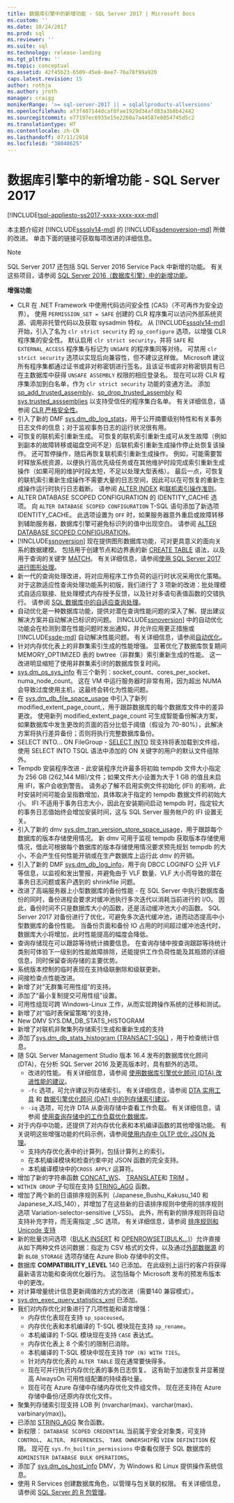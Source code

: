 ```yaml
---
title: 数据库引擎中的新增功能 - SQL Server 2017 | Microsoft Docs
ms.custom: ''
ms.date: 10/24/2017
ms.prod: sql
ms.reviewer: ''
ms.suite: sql
ms.technology: release-landing
ms.tgt_pltfrm: ''
ms.topic: conceptual
ms.assetid: 42f45b23-6509-45e8-8ee7-76a78f99a920
caps.latest.revision: 15
author: rothja
ms.author: jroth
manager: craigg
monikerRange: '>= sql-server-2017 || = sqlallproducts-allversions'
ms.openlocfilehash: af3f407144dcaf8fae1929d34afd83a3b8b42442
ms.sourcegitcommit: e77197ec6935e15e2260a7a44587e8054745d5c2
ms.translationtype: HT
ms.contentlocale: zh-CN
ms.lasthandoff: 07/11/2018
ms.locfileid: "38048625"
---
```

# <a name="whats-new-in-database-engine---sql-server-2017"></a>数据库引擎中的新增功能 - SQL Server 2017
[!INCLUDE[tsql-appliesto-ss2017-xxxx-xxxx-xxx-md](../includes/tsql-appliesto-ss2017-xxxx-xxxx-xxx-md.md)]

本主题介绍对 [!INCLUDE[sssqlv14-md](../includes/sssqlv14-md.md)] 的 [!INCLUDE[ssdenoversion-md](../includes/ssdenoversion-md.md)] 所做的改进。 单击下面的链接可获取每项改进的详细信息。

> [!NOTE]  
> SQL Server 2017 还包括 SQL Server 2016 Service Pack 中新增的功能。 有关这些项目，请参阅 [SQL Server 2016（数据库引擎）中的新增功能](../database-engine/configure-windows/what-s-new-in-sql-server-2016-database-engine.md)。

**增强功能**  

- CLR 在 .NET Framework 中使用代码访问安全性 (CAS)（不可再作为安全边界）。 使用 `PERMISSION_SET = SAFE` 创建的 CLR 程序集可以访问外部系统资源、调用非托管代码以及获取 sysadmin 特权。 从 [!INCLUDE[sssqlv14-md](../includes/sssqlv14-md.md)] 开始，引入了名为 `clr strict security` 的 `sp_configure` 选项，以增强 CLR 程序集的安全性。 默认启用 `clr strict security`，并将 `SAFE` 和 `EXTERNAL_ACCESS` 程序集与标记为 `UNSAFE` 的程序集同等对待。 可禁用 `clr strict security` 选项以实现后向兼容性，但不建议这样做。 Microsoft 建议所有程序集都通过证书或非对称密钥进行签名，且该证书或非对称密钥具有已在主数据库中获得 `UNSAFE ASSEMBLY` 权限的相应登录名。 现在可以将 CLR 程序集添加到白名单，作为 `clr strict security` 功能的变通方法。 添加 [sp_add_trusted_assembly](../relational-databases/system-stored-procedures/sys-sp-add-trusted-assembly-transact-sql.md)、[sp_drop_trusted_assembly](../relational-databases/system-stored-procedures/sys-sp-drop-trusted-assembly-transact-sql.md) 和 [sys.trusted_asssemblies](../relational-databases/system-catalog-views/sys-trusted-assemblies-transact-sql.md) 以支持受信任的程序集白名单。 有关详细信息，请参阅 [CLR 严格安全性](configure-windows/clr-strict-security.md)。  
- 引入了新的 DMF [sys.dm_db_log_stats](../relational-databases/system-dynamic-management-views/sys-dm-db-log-stats-transact-sql.md)，用于公开摘要级别特性和有关事务日志文件的信息；对于监视事务日志的运行状况很有用。  
- 可恢复的联机索引重新生成。 可恢复的联机索引重新生成可从发生故障（例如到副本的故障转移或磁盘空间不足）后联机索引重新生成操作停止处恢复该操作。 还可暂停操作，随后再恢复联机索引重新生成操作。 例如，可能需要暂时释放系统资源，以便执行高优先级任务或在其他维护时段完成索引重新生成操作（如果可用的维护时段太短，不足以处理大型表格）。 最后一点，可恢复的联机索引重新生成操作不需要大量的日志空间，因此可以在可恢复的重新生成操作运行时执行日志截断。 请参阅 [ALTER INDEX](../t-sql/statements/alter-index-transact-sql.md) 和[联机索引操作准则](../relational-databases/indexes/guidelines-for-online-index-operations.md)。
- ALTER DATABASE SCOPED CONFIGURATION 的 IDENTITY_CACHE 选项。 向 `ALTER DATABASE SCOPED CONFIGURATION` T-SQL 语句添加了新选项 IDENTITY_CACHE。 此选项设置为 `OFF` 时，如果服务器意外重启或故障转移到辅助服务器，数据库引擎可避免标识列的值中出现空白。 请参阅 [ALTER DATABASE SCOPED CONFIGURATION](../t-sql/statements/alter-database-scoped-configuration-transact-sql.md)。   
-  
  [!INCLUDE[ssnoversion](../includes/ssnoversion.md)] 现在提供图形数据库功能，可对更具意义的面向关系的数据建模。 包括用于创建节点和边界表的新 [CREATE TABLE](../t-sql/statements/create-table-sql-graph.md) 语法，以及用于查询的关键字 [MATCH](../t-sql/queries/match-sql-graph.md)。 有关详细信息，请参阅[使用 SQL Server 2017 进行图形处理](../relational-databases/graphs/sql-graph-overview.md)。   
- 新一代的查询处理改进，将对应用程序工作负荷的运行时状况采用优化策略。 对于这款适应性查询处理功能系列初版，我们进行了 3 项新的改进：批处理模式自适应联接、批处理模式内存授予反馈，以及针对多语句表值函数的交错执行。  请参阅 [SQL 数据库中的自适应查询处理](../relational-databases/performance/adaptive-query-processing.md)。
- 自动优化是一种数据库功能，提供对潜在查询性能问题的深入了解、提出建议解决方案并自动解决已标识的问题。 [!INCLUDE[ssnoversion](../includes/ssnoversion.md)] 中的自动优化功能会在检测到潜在性能问题时发出通知，并允许应用更正措施或 [!INCLUDE[ssde-md](../includes/ssde-md.md)] 自动解决性能问题。 有关详细信息，请参阅[自动优化](../relational-databases/automatic-tuning/automatic-tuning.md)。
- 针对内存优化表上的非群集索引生成的性能增强。 显著优化了数据库恢复期间 MEMORY_OPTIMIZED 表的 bwtree（非群集）索引重新生成的性能。 这一改进明显缩短了使用非群集索引时的数据库恢复时间。  
- [sys.dm_os_sys_info](../relational-databases/system-dynamic-management-views/sys-dm-os-sys-info-transact-sql.md) 有三个新列：socket_count、cores_per_socket、numa_node_count。 这在 VM 中运行服务器时非常有用，因为超出 NUMA 会导致过度使用主机，这最终会转化为性能问题。
- 在 [sys.dm_db_file_space_usage](../relational-databases/system-dynamic-management-views/sys-dm-db-file-space-usage-transact-sql.md) 中引入了新列 modified_extent_page_count\,，用于跟踪数据库的每个数据库文件中的差异更改。 使用新列 modified_extent_page_count 可生成智能备份解决方案，如果数据库中发生更改的页面的百分比低于阈值（假设为 70-80%），此解决方案将执行差异备份；否则将执行完整数据库备份。
- SELECT INTO… ON FileGroup - [SELECT INTO](../t-sql/queries/select-into-clause-transact-sql.md) 现支持将表加载到文件组，使用 SELECT INTO TSQL 语法中添加的 ON 关键字的用户的默认文件组除外。
- Tempdb 安装程序改进 - 此安装程序允许最多将初始 tempdb 文件大小指定为 256 GB (262,144 MB)/文件；如果文件大小设置为大于 1 GB 的值且未启用 IFI，客户会收到警告。 请务必了解不启用实例文件初始化 (IFI) 的影响，此时安装时间可能会呈指数增加，具体取决于指定的 tempdb 数据文件的初始大小。 IFI 不适用于事务日志大小，因此在安装期间启动 tempdb 时，指定较大的事务日志值始终会增加安装时间，这与 SQL Server 服务帐户的 IFI 设置无关。
- 引入了新的 dmv [sys.dm_tran_version_store_space_usage](../relational-databases/system-dynamic-management-views/sys-dm-tran-version-store-space-usage.md)，用于跟踪每个数据库的版本存储使用情况。 新 dmv 可用于监视 tempdb 获取版本存储使用情况，借此可根据每个数据库的版本存储使用情况要求预先规划 tempdb 的大小，不会产生任何性能开销或在生产数据库上运行此 dmv 的开销。
- 引入了新的 DMF [sys.dm_db_log_info](../relational-databases/system-dynamic-management-views/sys-dm-db-log-info-transact-sql.md)，用于向 DBCC LOGINFO 公开 VLF 等信息，以监视和发出警报，并避免由于 VLF 数量、VLF 大小而导致的潜在事务日志问题或客户遇到的 shrinkfile 问题。
- 改进了高端服务器上小型数据库的备份性能 - 在 SQL Server 中执行数据库备份的同时，备份进程会要求对缓冲池执行多次迭代以消耗当前进行的 I/O。 因此，备份时间不只是数据库大小的函数，还是活动缓冲池大小的函数。 SQL Server 2017 对备份进行了优化，可避免多次迭代缓冲池，进而动态提高中小型数据库的备份性能。 当备份页面和备份 IO 占用的时间超过缓冲池迭代时，数据库大小将增加，此时性能提高的幅度会降低。  
- 查询存储现在可以跟踪等待统计摘要信息。 在查询存储中按查询跟踪等待统计类别可体验下一级别的性能故障排除，还能提供工作负荷性能及其瓶颈的详细信息，同时保留查询存储的主要优势。  
- 系统版本控制的临时表现在支持级联删除和级联更新。  
- 间接检查点性能改进。
- 新增了对“无群集可用性组”的支持。
- 添加了“最小复制提交可用性组”设置。
- 可用性组现可跨 Windows-Linux 工作，从而实现跨操作系统的迁移和测试。
- 新增了对“临时表保留策略”的支持，
- New DMV SYS.DM_DB_STATS_HISTOGRAM
- 新增了对联机非聚集列存储索引生成和重新生成的支持
- 添加了[sys.dm_db_stats_histogram (TRANSACT-SQL)](../relational-databases/system-dynamic-management-views/sys-dm-db-stats-histogram-transact-sql.md) ，用于检查统计信息。
- 随 SQL Server Management Studio 版本 16.4 发布的数据库优化顾问 (DTA)，在分析 SQL Server 2016 及更高版本时，具有额外的选项。    
   - 改进的性能。 有关详细信息，请参阅 [使用数据库引擎优化顾问 (DTA) 改进性能的建议](../relational-databases/performance/performance-improvements-using-dta-recommendations.md)。
   - `-fc` 选项，可允许建议列存储索引。 有关详细信息，请参阅 [DTA 实用工具](../tools/dta/dta-utility.md) 和 [数据引擎优化顾问 (DAT) 中的列存储索引建议](../relational-databases/performance/columnstore-index-recommendations-in-database-engine-tuning-advisor-dta.md)。  
   - `-iq` 选项，可允许 DTA 从查询存储中查看工作负载。 有关详细信息，请参阅 [使用查询存储中的工作负载优化数据库](../relational-databases/performance/tuning-database-using-workload-from-query-store.md)。  
- 对于内存中功能，还提供了对内存优化表和本机编译函数的其他增强功能。 有关说明这些增强功能的代码示例，请参阅[使用内存中 OLTP 优化 JSON 处理](../relational-databases/json/optimize-json-processing-with-in-memory-oltp.md)。
    - 支持内存优化表中的计算列，包括计算列上的索引。
    - 在本机编译模块和检查约束中对 JSON 函数的完全支持。  
    - 本机编译模块中的`CROSS APPLY` 运算符。   
- 增加了新的字符串函数 [CONCAT_WS](../t-sql/functions/concat-ws-transact-sql.md)、 [TRANSLATE](../t-sql/functions/translate-transact-sql.md)和 [TRIM](../t-sql/functions/trim-transact-sql.md) 。   
- `WITHIN GROUP` 子句现在支持 [STRING_AGG](../t-sql/functions/string-agg-transact-sql.md) 函数。
- 增加了两个新的日语排序规则系列（Japanese_Bushu_Kakusu_140 和 Japanese_XJIS_140），并增加了在这些新的日语排序规则中使用的排序规则选项 Variation-selector-sensitive (_VSS)。 此外，所有新的排序规则将自动支持补充字符，而无需指定 _SC 选项。 有关详细信息，请参阅 [排序规则和 Unicode 支持](../relational-databases/collations/collation-and-unicode-support.md)   
- 新的批量访问选项（[BULK INSERT](../t-sql/statements/bulk-insert-transact-sql.md) 和 [OPENROWSET(BULK...)](../t-sql/functions/openrowset-transact-sql.md)）允许直接从如下两种文件访问数据：指定为 CSV 格式的文件，以及通过[外部数据源](../t-sql/statements/create-external-data-source-transact-sql.md) 的新 `BLOB_STORAGE` 选项存储在 Azure Blob 存储中的文件。
- 数据库 **COMPATIBILITY_LEVEL** 140 已添加。   在此级别上运行的客户将获得最新语言功能和查询优化器行为。 这包括每个 Microsoft 发布的预发布版本中的更改。
- 对计算增量统计信息更新阈值的方式的改进（需要140 兼容模式）。
- [sys.dm_exec_query_statistics_xml](../relational-databases/system-dynamic-management-views/sys-dm-exec-query-statistics-xml-transact-sql.md) 已添加。
- 我们对内存优化对象进行了几项性能和语言增强：
    - 内存优化表现在支持 `sp_spaceused`。
    - 内存优化表和本机编译的 T-SQL 模块现在支持 `sp_rename`。
    - 本机编译的 T-SQL 模块现在支持 `CASE` 表达式。
    - 内存优化表上 8 个索引的限制已消除。
    - 本机编译的 T-SQL 模块中现在支持 `TOP (N) WITH TIES`。
    - 针对内存优化表的 `ALTER TABLE` 现在通常要快得多。
    - 现在可并行执行内存优化表的事务日志恢复。 这有助于加速恢复并显著提高 AlwaysOn 可用性组配置的持续吞吐量。
    - 现在可在 Azure 存储中存储内存优化文件组文件。 现在还支持在 Azure 存储中备份/还原内存优化文件。
- 聚集列存储索引现支持 LOB 列 (nvarchar(max)、varchar(max)、varbinary(max))。
- 已添加 [STRING_AGG](../t-sql/functions/string-agg-transact-sql.md) 聚合函数。  
- 新权限： `DATABASE SCOPED CREDENTIAL` 当前属于安全对象类，可支持 `CONTROL`、 `ALTER`、 `REFERENCES`、 `TAKE OWNERSHIP`和 `VIEW DEFINITION` 权限。 现可在 `sys.fn_builtin_permissions` 中查看仅限于 SQL 数据库的 `ADMINISTER DATABASE BULK OPERATIONS`。   
- 添加了 [sys.dm_os_host_info](../relational-databases/system-dynamic-management-views/sys-dm-os-host-info-transact-sql.md) DMV，为 Windows 和 Linux 提供操作系统信息。   
- 使用 R Services 创建数据库角色，以管理与包关联的权限。 有关详细信息，请参阅 [SQL Server 的 R 包管理](../advanced-analytics/r-services/r-package-management-for-sql-server-r-services.md)。

